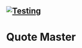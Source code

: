 [![Testing](https://github.com/landon-thull/Quote-Master/actions/workflows/run-unit-tests.yml/badge.svg)](https://github.com/landon-thull/Quote-Master/actions/workflows/run-unit-tests.yml)
---

# Quote Master